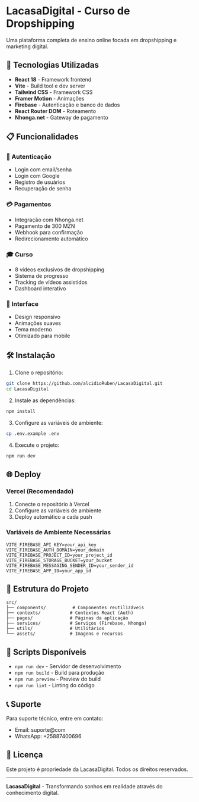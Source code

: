 # LacasaDigital - Curso de Dropshipping

Uma plataforma completa de ensino online focada em dropshipping e marketing digital.

## 🚀 Tecnologias Utilizadas

- **React 18** - Framework frontend
- **Vite** - Build tool e dev server
- **Tailwind CSS** - Framework CSS
- **Framer Motion** - Animações
- **Firebase** - Autenticação e banco de dados
- **React Router DOM** - Roteamento
- **Nhonga.net** - Gateway de pagamento

## 📋 Funcionalidades

### 🔐 Autenticação
- Login com email/senha
- Login com Google
- Registro de usuários
- Recuperação de senha

### 💳 Pagamentos
- Integração com Nhonga.net
- Pagamento de 300 MZN
- Webhook para confirmação
- Redirecionamento automático

### 🎓 Curso
- 8 vídeos exclusivos de dropshipping
- Sistema de progresso
- Tracking de vídeos assistidos
- Dashboard interativo

### 📱 Interface
- Design responsivo
- Animações suaves
- Tema moderno
- Otimizado para mobile

## 🛠️ Instalação

1. Clone o repositório:
```bash
git clone https://github.com/alcidioRuben/LacasaDigital.git
cd LacasaDigital
```

2. Instale as dependências:
```bash
npm install
```

3. Configure as variáveis de ambiente:
```bash
cp .env.example .env
```

4. Execute o projeto:
```bash
npm run dev
```

## 🌐 Deploy

### Vercel (Recomendado)

1. Conecte o repositório à Vercel
2. Configure as variáveis de ambiente
3. Deploy automático a cada push

### Variáveis de Ambiente Necessárias

```env
VITE_FIREBASE_API_KEY=your_api_key
VITE_FIREBASE_AUTH_DOMAIN=your_domain
VITE_FIREBASE_PROJECT_ID=your_project_id
VITE_FIREBASE_STORAGE_BUCKET=your_bucket
VITE_FIREBASE_MESSAGING_SENDER_ID=your_sender_id
VITE_FIREBASE_APP_ID=your_app_id
```

## 📁 Estrutura do Projeto

```
src/
├── components/          # Componentes reutilizáveis
├── contexts/           # Contextos React (Auth)
├── pages/              # Páginas da aplicação
├── services/           # Serviços (Firebase, Nhonga)
├── utils/              # Utilitários
└── assets/             # Imagens e recursos
```

## 🔧 Scripts Disponíveis

- `npm run dev` - Servidor de desenvolvimento
- `npm run build` - Build para produção
- `npm run preview` - Preview do build
- `npm run lint` - Linting do código

## 📞 Suporte

Para suporte técnico, entre em contato:
- Email: suporte@com
- WhatsApp: +25887400696

## 📄 Licença

Este projeto é propriedade da LacasaDigital. Todos os direitos reservados.

---

**LacasaDigital** - Transformando sonhos em realidade através do conhecimento digital.